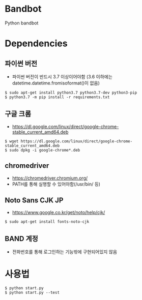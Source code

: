 # Bandbot
Python bandbot

# Dependencies
## 파이썬 버전
* 파이썬 버전이 반드시 3.7 이상이어야함 (3.6 이하에는 datetime.datetime.fromisoformat()이 없음)
```
$ sudo apt-get install python3.7 python3.7-dev python3-pip
$ python3.7 -m pip install -r requirements.txt
```

## 구글 크롬
* https://dl.google.com/linux/direct/google-chrome-stable_current_amd64.deb
```
$ wget https://dl.google.com/linux/direct/google-chrome-stable_current_amd64.deb
$ sudo dpkg -i google-chrome*.deb
```

## chromedriver
* https://chromedriver.chromium.org/
* PATH를 통해 실행할 수 있어야함(/usr/bin/ 등)

## Noto Sans CJK JP
* https://www.google.co.kr/get/noto/help/cjk/
```
$ sudo apt-get install fonts-noto-cjk
```

## BAND 계정
* 전화번호를 통해 로그인하는 기능밖에 구현되어있지 않음

# 사용법
```
$ python start.py
$ python start.py --test
```